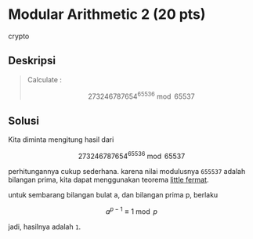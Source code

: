 # Modular Arithmetic 2 (20 pts)
crypto

## Deskripsi
>  Calculate :
> 
> $$273246787654^{65536} \bmod 65537$$


## Solusi
Kita diminta mengitung hasil dari 

$$273246787654^{65536} \bmod 65537$$

perhitungannya cukup sederhana. karena nilai modulusnya ```655537```  adalah bilangan prima, kita dapat
menggunakan teorema [little fermat](https://en.wikipedia.org/wiki/Fermat%27s_little_theorem).

untuk sembarang bilangan bulat a, dan bilangan prima p, berlaku

$$ a^{p-1} \equiv 1 \bmod p $$

jadi, hasilnya adalah ```1```.


